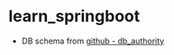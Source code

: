 # learn_springboot
- DB schema from [github - db_authority](https://github.com/yojulab/learn_databases/tree/main/cases/db_authority)